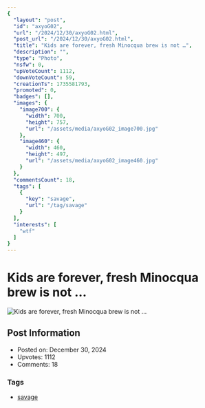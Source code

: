 ```yaml
---
{
  "layout": "post",
  "id": "axyoG02",
  "url": "/2024/12/30/axyoG02.html",
  "post_url": "/2024/12/30/axyoG02.html",
  "title": "Kids are forever, fresh Minocqua brew is not …",
  "description": "",
  "type": "Photo",
  "nsfw": 0,
  "upVoteCount": 1112,
  "downVoteCount": 59,
  "creationTs": 1735581793,
  "promoted": 0,
  "badges": [],
  "images": {
    "image700": {
      "width": 700,
      "height": 757,
      "url": "/assets/media/axyoG02_image700.jpg"
    },
    "image460": {
      "width": 460,
      "height": 497,
      "url": "/assets/media/axyoG02_image460.jpg"
    }
  },
  "commentsCount": 18,
  "tags": [
    {
      "key": "savage",
      "url": "/tag/savage"
    }
  ],
  "interests": [
    "wtf"
  ]
}
---
```


# Kids are forever, fresh Minocqua brew is not …

![Kids are forever, fresh Minocqua brew is not …](/assets/media/axyoG02_image700.jpg)

## Post Information

- Posted on: December 30, 2024
- Upvotes: 1112
- Comments: 18

### Tags

- [savage](/tag/savage)
